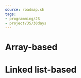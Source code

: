 ```yaml
---
source: roadmap.sh
tags:
- programming/JS
- project/JS/30days
---
```

# Array-based
# Linked list-based